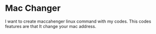 # Mac Changer

I want to create maccahenger linux command with my codes. This codes features are that It change your mac address.
